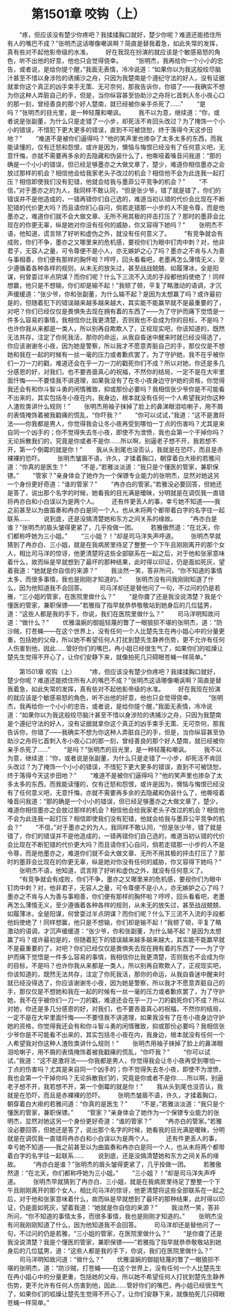 # 　　第1501章 咬钩（上）
　　“疼，但应该没有楚少你疼吧？我揉揉胸口就好，楚少你呢？难道还能捂住所有人的嘴巴不成？”张明杰这话哪像嘲讽啊？简直是替我着急，如此失常的发挥，真有些对不起他影帝级的水准。
　　好在我现在扮演的就应该是个敏感易怒的角色，听不出他的好意，他也只会觉得侥幸。
　　“张明杰，我再给你一个小小的忠告，或者说，是给你提个醒，”我面无表情，冷冷说道：“如果你以为我这般绞尽脑汁甚至不惜以身涉险的诱捕沙之舟，只因为我楚南是个遵纪守法的好人，没有证据就拿你这个真正的凶手束手无策、无可奈何，那我告诉你，你错了——我确实不想为你这种人弄脏自己的手，但是，当你纵容甚至协助沙之舟将匕首刺入冬小夜心口的那一刻，曾经善良的那个好人楚南，就已经被你亲手杀死了……”
　　“是吗？”张明杰的目光里，是一种轻蔑和嘲讽。
　　我不以为意，继续道：“你，或者说是张副董，为什么只是走错了一小步，却死活不肯回头改过？为了掩饰一个小小的错误，不惜犯下更大更多的错误，直到不可被饶恕，终于落得今天这步田地？”
　　“难道不是被你们逼得吗？”他的笑声里也掺杂了太多太多的东西，而我能读懂的，仅有迁怒和怨恨，或许是因为，懊恼与悔恨已经没有了任何意义吧，无意忏悔，亦就不需要再多余的去隐藏和伪装什么了，他嘶哑着嗓音问我道：“那的确是一个小小的错误，但已经足够墨亦之大做文章了，楚少，难道你相信墨亦之会放过那样的机会？相信他会给我家老头子改过的机会？相信他不会为此连我一起打压？相信即使我们没有犯错，他就会给我与墨菲公平竞争的机会？”
　　“不信，”对于墨亦之的为人，我同样不敢认同，“但是张少爷，错了就是错了，你们的错误并不是他造成的，一错再错你们自己选的，难道当初认错的代价会比现在不断犯错的代价更大吗？而且请你扪心自问，倘若走错那一小步的人不是令尊，而是他墨亦之，难道你们就不会大做文章、无所不用其极的抨击打压了？那时的墨菲会比现在的你更无辜，纵是她对你没有任何的威胁，你又容得下她吗？”
　　张明杰不语，他知道，谎言除了好听和虚伪之外，就没有任何意义了。
　　“有竞争就会有成败，你们不争，墨亦之又哪里来的危机感，要视你们为眼中钉肉中刺？对，他非君子，无容人之量，可令尊便不是小人，亦无嫉妒之心了吗？墨亦之不肯与人为善与事相善，你们便有那样的胸怀啦？哼哼，回头看看吧，老墨再怎么薄情无义，至少遵循着各种各样的规则，从未无的放矢过，甚至战战兢兢、如履薄冰，全是阳谋，何曾耍过半点阴谋？而你们呢？什么下三流不入流的手段都他妈使绝了！同样想赢，他只是不想输，你们却是输不起！”我顿了顿，平复了略激动的语调，才沉声缓缓道：“张少爷，你和张副董，为什么输不起？是因为太想赢了吗？或许最初是的，但随着犯下的错误越来越多越来越大，其实能不能赢早就不是最重要的了，对吧？你们已经仅仅是畏惧失去现在拥有着的东西了——为了守护而痛下觉悟是一件多么容易的事情，我相信你比我更清楚，否则我也不会成为你的目标，不是吗？也许你我从来都是一类人，所以别再自欺欺人了，正视现实吧，你该知道的，既然无法共存，注定了你死我活，那你的命运，从我自昏迷中醒来时就已经没得选了，你应该谢谢冬小夜，因为她是警察，所以我才不愿意弄脏自己的手，那仅仅是不想她和我在一起的时候有一丝一毫的压力或者歉疚罢了，为了守护她，我不在乎被你们一刀一刀的戳，难道还会在乎一刀一刀的戳死你们不成？所以对她，你还是多几分感恩的好，对我们，也不要吝啬真心的祝福，不然你的结局，一定不是在大牢里面忏悔——不要怪我不讲道理，如果我没有了在冬小夜身边守护她的资格，你觉得我还会有和你斗智斗勇的闲情雅致，抑或那份必要吗？我相信张少爷你是不可能看不出来的，其实包括冬小夜在内，我身边，根本就没有任何一个人希望我对你这种人渣败类讲什么规则！”
　　张明杰用袖子抹掉了脸上的鼻涕眼泪哈喇子，用不屑的表情掩饰着被我戳痛的慌乱，“你吓我？”
　　“你可以试试，”我道：“这不是激将法——你我都是男人，你觉得我会让冬小夜再受到哪怕一丁点的伤害吗？尤其是来自同一个凶手的；你不觉得失去冬小夜，即使不为泄愤，我也会第一个干掉你吗？无论拆散我们的，究竟是你或者不是你……所以啊，别逼老子想不开，我若想不开，第一个倒霉的就是你！”
　　我从头到尾也没否认，我就是在恐吓，而且是赤裸裸的恐吓。
　　张明杰皱眉不语，许久，才揉着胸口，朝穿着白大褂的若雅问道：“你真的是医生？”
　　“不是，”若雅淡淡道：“我只是个懂医的管家，兼职保镖。”
　　“管家？”亲身体会了她作为一个保镖专业能力的张明杰，显然对她这另一个身份更好奇道：“谁的管家？”
　　“冉亦白的管家。”若雅没必要回答，但她还是答了，说出那个名字的时候，她看我的目光满是暧昧，分明就是在调侃我一直错将冉亦白和小白误以为是两个人。
　　还有件更丢人的事，幸亏她不知道——我之前甚至以为曲笛奏和冉亦白是同一个人，也从未将两个都带着白字的名字往一起联系……
　　说到底，还是没搞清楚她和东方之间关系的缘故。
　　“冉亦白是谁？”张明杰的眉头皱得更紧了，几乎拴做一团。
　　若雅傲然道：“在北天，你们都称呼她为三小姐。”
　　“三小姐？！”却是司马洋失声呼道。
　　张明杰早就猜到了冉亦白、三小姐，就是在我病房里待足了整整一个下午且刚刚离开的那个女人，相比司马洋的惊讶，他更清楚将这些全部联系在一起之后，对于他和张家意味着什么，故而纵是早就想到了最坏的那种结果，此时得以印证，仍是面如死灰，望着我道：“她就是你自信的来源？”
　　我淡然一笑，答非所问，“你不知道的事情太多，而很多事情，我也是刚刚才知道的。”
　　张明杰没有问我刚刚知道了什么，因为他知道我不会回答。
　　司马洋却还是替他问了一句，不过问的仍是若雅，“三小姐的管家，在医院里做什么？”
　　“是你聋了还是我没说清楚？我是个懂医的管家，兼职保镖——”若雅指了指早就恭恭敬敬站到她身后的几位猛男，道：“这些人都是我的手下，你说，我们在医院里做什么？”
　　司马洋明知故问道：“做什么？”
　　优雅温婉的御姐轻蔑的瞥了一眼狼狈不堪的张明杰，道：“防沙贼，打苍蝇——在这个世界上，没有任何一个人比楚先生在冉小姐心中的分量更重，包括她的父母，所以她不希望任何人打扰到楚先生静养伤势，更不允许有任何人伤害到他，因此……管好你们的嘴巴，冉小姐已经很生气了，如果你们的呱燥让楚先生觉得不开心了，让你们安静下来，就像拍死几只碍眼苍蝇一样简单。”

　　第1501章 咬钩（上）
　　“疼，但应该没有楚少你疼吧？我揉揉胸口就好，楚少你呢？难道还能捂住所有人的嘴巴不成？”张明杰这话哪像嘲讽啊？简直是替我着急，如此失常的发挥，真有些对不起他影帝级的水准。
　　好在我现在扮演的就应该是个敏感易怒的角色，听不出他的好意，他也只会觉得侥幸。
　　“张明杰，我再给你一个小小的忠告，或者说，是给你提个醒，”我面无表情，冷冷说道：“如果你以为我这般绞尽脑汁甚至不惜以身涉险的诱捕沙之舟，只因为我楚南是个遵纪守法的好人，没有证据就拿你这个真正的凶手束手无策、无可奈何，那我告诉你，你错了——我确实不想为你这种人弄脏自己的手，但是，当你纵容甚至协助沙之舟将匕首刺入冬小夜心口的那一刻，曾经善良的那个好人楚南，就已经被你亲手杀死了……”
　　“是吗？”张明杰的目光里，是一种轻蔑和嘲讽。
　　我不以为意，继续道：“你，或者说是张副董，为什么只是走错了一小步，却死活不肯回头改过？为了掩饰一个小小的错误，不惜犯下更大更多的错误，直到不可被饶恕，终于落得今天这步田地？”
　　“难道不是被你们逼得吗？”他的笑声里也掺杂了太多太多的东西，而我能读懂的，仅有迁怒和怨恨，或许是因为，懊恼与悔恨已经没有了任何意义吧，无意忏悔，亦就不需要再多余的去隐藏和伪装什么了，他嘶哑着嗓音问我道：“那的确是一个小小的错误，但已经足够墨亦之大做文章了，楚少，难道你相信墨亦之会放过那样的机会？相信他会给我家老头子改过的机会？相信他不会为此连我一起打压？相信即使我们没有犯错，他就会给我与墨菲公平竞争的机会？”
　　“不信，”对于墨亦之的为人，我同样不敢认同，“但是张少爷，错了就是错了，你们的错误并不是他造成的，一错再错你们自己选的，难道当初认错的代价会比现在不断犯错的代价更大吗？而且请你扪心自问，倘若走错那一小步的人不是令尊，而是他墨亦之，难道你们就不会大做文章、无所不用其极的抨击打压了？那时的墨菲会比现在的你更无辜，纵是她对你没有任何的威胁，你又容得下她吗？”
　　张明杰不语，他知道，谎言除了好听和虚伪之外，就没有任何意义了。
　　“有竞争就会有成败，你们不争，墨亦之又哪里来的危机感，要视你们为眼中钉肉中刺？对，他非君子，无容人之量，可令尊便不是小人，亦无嫉妒之心了吗？墨亦之不肯与人为善与事相善，你们便有那样的胸怀啦？哼哼，回头看看吧，老墨再怎么薄情无义，至少遵循着各种各样的规则，从未无的放矢过，甚至战战兢兢、如履薄冰，全是阳谋，何曾耍过半点阴谋？而你们呢？什么下三流不入流的手段都他妈使绝了！同样想赢，他只是不想输，你们却是输不起！”我顿了顿，平复了略激动的语调，才沉声缓缓道：“张少爷，你和张副董，为什么输不起？是因为太想赢了吗？或许最初是的，但随着犯下的错误越来越多越来越大，其实能不能赢早就不是最重要的了，对吧？你们已经仅仅是畏惧失去现在拥有着的东西了——为了守护而痛下觉悟是一件多么容易的事情，我相信你比我更清楚，否则我也不会成为你的目标，不是吗？也许你我从来都是一类人，所以别再自欺欺人了，正视现实吧，你该知道的，既然无法共存，注定了你死我活，那你的命运，从我自昏迷中醒来时就已经没得选了，你应该谢谢冬小夜，因为她是警察，所以我才不愿意弄脏自己的手，那仅仅是不想她和我在一起的时候有一丝一毫的压力或者歉疚罢了，为了守护她，我不在乎被你们一刀一刀的戳，难道还会在乎一刀一刀的戳死你们不成？所以对她，你还是多几分感恩的好，对我们，也不要吝啬真心的祝福，不然你的结局，一定不是在大牢里面忏悔——不要怪我不讲道理，如果我没有了在冬小夜身边守护她的资格，你觉得我还会有和你斗智斗勇的闲情雅致，抑或那份必要吗？我相信张少爷你是不可能看不出来的，其实包括冬小夜在内，我身边，根本就没有任何一个人希望我对你这种人渣败类讲什么规则！”
　　张明杰用袖子抹掉了脸上的鼻涕眼泪哈喇子，用不屑的表情掩饰着被我戳痛的慌乱，“你吓我？”
　　“你可以试试，”我道：“这不是激将法——你我都是男人，你觉得我会让冬小夜再受到哪怕一丁点的伤害吗？尤其是来自同一个凶手的；你不觉得失去冬小夜，即使不为泄愤，我也会第一个干掉你吗？无论拆散我们的，究竟是你或者不是你……所以啊，别逼老子想不开，我若想不开，第一个倒霉的就是你！”
　　我从头到尾也没否认，我就是在恐吓，而且是赤裸裸的恐吓。
　　张明杰皱眉不语，许久，才揉着胸口，朝穿着白大褂的若雅问道：“你真的是医生？”
　　“不是，”若雅淡淡道：“我只是个懂医的管家，兼职保镖。”
　　“管家？”亲身体会了她作为一个保镖专业能力的张明杰，显然对她这另一个身份更好奇道：“谁的管家？”
　　“冉亦白的管家。”若雅没必要回答，但她还是答了，说出那个名字的时候，她看我的目光满是暧昧，分明就是在调侃我一直错将冉亦白和小白误以为是两个人。
　　还有件更丢人的事，幸亏她不知道——我之前甚至以为曲笛奏和冉亦白是同一个人，也从未将两个都带着白字的名字往一起联系……
　　说到底，还是没搞清楚她和东方之间关系的缘故。
　　“冉亦白是谁？”张明杰的眉头皱得更紧了，几乎拴做一团。
　　若雅傲然道：“在北天，你们都称呼她为三小姐。”
　　“三小姐？！”却是司马洋失声呼道。
　　张明杰早就猜到了冉亦白、三小姐，就是在我病房里待足了整整一个下午且刚刚离开的那个女人，相比司马洋的惊讶，他更清楚将这些全部联系在一起之后，对于他和张家意味着什么，故而纵是早就想到了最坏的那种结果，此时得以印证，仍是面如死灰，望着我道：“她就是你自信的来源？”
　　我淡然一笑，答非所问，“你不知道的事情太多，而很多事情，我也是刚刚才知道的。”
　　张明杰没有问我刚刚知道了什么，因为他知道我不会回答。
　　司马洋却还是替他问了一句，不过问的仍是若雅，“三小姐的管家，在医院里做什么？”
　　“是你聋了还是我没说清楚？我是个懂医的管家，兼职保镖——”若雅指了指早就恭恭敬敬站到她身后的几位猛男，道：“这些人都是我的手下，你说，我们在医院里做什么？”
　　司马洋明知故问道：“做什么？”
　　优雅温婉的御姐轻蔑的瞥了一眼狼狈不堪的张明杰，道：“防沙贼，打苍蝇——在这个世界上，没有任何一个人比楚先生在冉小姐心中的分量更重，包括她的父母，所以她不希望任何人打扰到楚先生静养伤势，更不允许有任何人伤害到他，因此……管好你们的嘴巴，冉小姐已经很生气了，如果你们的呱燥让楚先生觉得不开心了，让你们安静下来，就像拍死几只碍眼苍蝇一样简单。”
